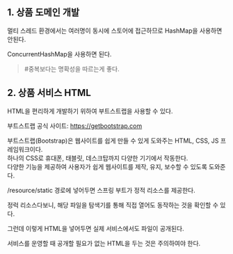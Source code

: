 ## 1. 상품 도메인 개발

멀티 스레드 환경에서는 여러명이 동시에 스토어에 접근하므로 HashMap을 사용하면 안된다.  

ConcurrentHashMap을 사용하면 된다.  

> #중복보다는 명확성을 따르는게 좋다.

## 2. 상품 서비스 HTML

HTML을 편리하게 개발하기 위하여 부트스트랩을 사용할 수 있다.

부트스트랩 공식 사이트: https://getbootstrap.com

부트스트랩(Bootstrap)은 웹사이트를 쉽게 만들 수 있게 도와주는 HTML, CSS, JS 프레임워크이다.  
하나의 CSS로 휴대폰, 태블릿, 데스크탑까지 다양한 기기에서 작동한다.  
다양한 기능을 제공하여 사용자가 쉽게 웹사이트를 제작, 유지, 보수할 수 있도록 도와준다.

/resource/static 경로에 넣어두면 스프링 부트가 정적 리소스를 제공한다.

정럭 리소스다보니, 해당 파일을 탐색기를 통해 직접 열어도 동작하는 것을 확인할 수 있다.

그런데 이렇게 HTML을 넣어두면 실제 서비스에서도 파일이 공개된다.

서비스를 운영할 때 공개할 필요가 없는 HTML을 두는 것은 주의하여야 한다.


